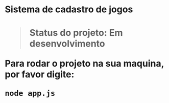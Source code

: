 <h1>Sistema de cadastro de jogos<h1>

> Status do projeto: Em desenvolvimento

Para rodar o projeto na sua maquina, por favor digite:

```
node app.js
```
